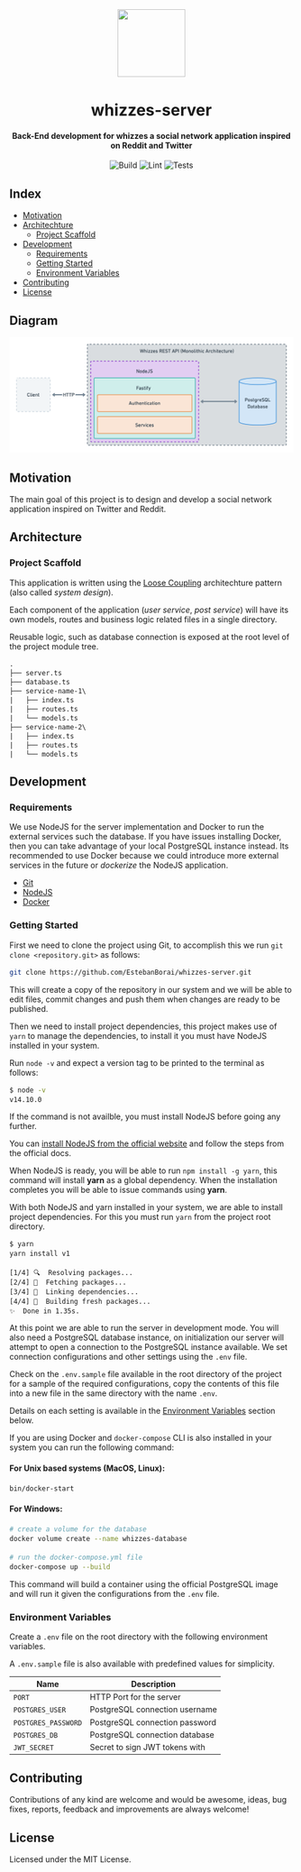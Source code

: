 <div align="center">
  <img src="https://raw.githubusercontent.com/EstebanBorai/whizzes-server/main/assets/logo.png" height="120" width="120" />
  <h1>whizzes-server</h1>
  <h4 align="center">Back-End development for whizzes a social network application inspired on Reddit and Twitter</h4>
</div>

<div align="center">

![Build](https://github.com/EstebanBorai/whizzes-server/workflows/build/badge.svg)
![Lint](https://github.com/EstebanBorai/whizzes-server/workflows/lint/badge.svg)
![Tests](https://github.com/EstebanBorai/whizzes-server/workflows/test/badge.svg)

</div>

## Index

- [Motivation](#motivation)
- [Architechture](#architecture)
  - [Project Scaffold](#project-scaffold)
- [Development](#development)
  - [Requirements](#requirements)
  - [Getting Started](#getting-started)
  - [Environment Variables](#environment-variables)
- [Contributing](#contributing)
- [License](#license)

## Diagram

<div align="center">
  <img src="./docs/diagram.png" width="600" />
</div>

## Motivation

The main goal of this project is to design and develop a social network
application inspired on Twitter and Reddit.

## Architecture

### Project Scaffold

This application is written using the [Loose Coupling](https://en.wikipedia.org/wiki/Loose_coupling)
architechture pattern (also called _system design_).

Each component of the application (_user service_, _post service_) will have
its own models, routes and business logic related files in a single directory.

Reusable logic, such as database connection is exposed at the root level of
the project module tree.

```
.
├── server.ts
├── database.ts
├── service-name-1\
|   ├── index.ts
|   ├── routes.ts
|   └── models.ts
├── service-name-2\
|   ├── index.ts
|   ├── routes.ts
|   └── models.ts
```

## Development

### Requirements

We use NodeJS for the server implementation and Docker to run the
external services such the database. If you have issues installing
Docker, then you can take advantage of your local PostgreSQL instance
instead. Its recommended to use Docker because we could introduce
more external services in the future or _dockerize_ the NodeJS application.

- [Git](https://git-scm.com/downloads)
- [NodeJS](https://nodejs.org/)
- [Docker](https://www.docker.com/products/docker-desktop)

### Getting Started

First we need to clone the project using Git, to accomplish this we run
`git clone <repository.git>` as follows:

```bash
git clone https://github.com/EstebanBorai/whizzes-server.git
```

This will create a copy of the repository in our system and we will be able
to edit files, commit changes and push them when changes are ready to be published.

Then we need to install project dependencies, this project makes use of `yarn`
to manage the dependencies, to install it you must have NodeJS installed in your system.

Run `node -v` and expect a version tag to be printed to the terminal as follows:

```bash
$ node -v
v14.10.0
```

If the command is not availble, you must install NodeJS before going any
further.

You can [install NodeJS from the official website](https://nodejs.org/) and
follow the steps from the official docs.

When NodeJS is ready, you will be able to run `npm install -g yarn`, this command
will install **yarn** as a global dependency. When the installation completes
you will be able to issue commands using **yarn**.

With both NodeJS and yarn installed in your system, we are able to install
project dependencies. For this you must run `yarn` from the project root directory.

```bash
$ yarn
yarn install v1

[1/4] 🔍  Resolving packages...
[2/4] 🚚  Fetching packages...
[3/4] 🔗  Linking dependencies...
[4/4] 🔨  Building fresh packages...
✨  Done in 1.35s.
```

At this point we are able to run the server in development mode.
You will also need a PostgreSQL database instance, on initialization
our server will attempt to open a connection to the PostgreSQL instance
available. We set connection configurations and other settings using the
`.env` file.

Check on the `.env.sample` file available in the root directory of the
project for a sample of the required configurations, copy the contents of
this file into a new file in the same directory with the name `.env`.

Details on each setting is available in the [Environment Variables](#environment-variables)
section below.

If you are using Docker and `docker-compose` CLI is also installed in your
system you can run the following command:

#### For Unix based systems (MacOS, Linux):

```bash
bin/docker-start
```

#### For Windows:

```bash
# create a volume for the database
docker volume create --name whizzes-database

# run the docker-compose.yml file
docker-compose up --build
```

This command will build a container using the official PostgreSQL image
and will run it given the configurations from the `.env` file.

### Environment Variables

Create a `.env` file on the root directory with the following
environment variables.

A `.env.sample` file is also available with predefined values for simplicity.

| Name                | Description                    |
| ------------------- | ------------------------------ |
| `PORT`              | HTTP Port for the server       |
| `POSTGRES_USER`     | PostgreSQL connection username |
| `POSTGRES_PASSWORD` | PostgreSQL connection password |
| `POSTGRES_DB`       | PostgreSQL connection database |
| `JWT_SECRET`        | Secret to sign JWT tokens with |

## Contributing

Contributions of any kind are welcome and would be awesome, ideas, bug fixes,
reports, feedback and improvements are always welcome!

## License

Licensed under the MIT License.
